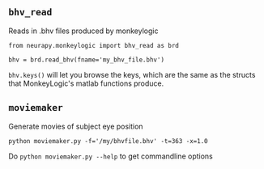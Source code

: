 `bhv_read`
---------
Reads in .bhv files produced by monkeylogic

    from neurapy.monkeylogic import bhv_read as brd

    bhv = brd.read_bhv(fname='my_bhv_file.bhv')


`bhv.keys()` will let you browse the keys, which are the same as the structs that
MonkeyLogic's matlab functions produce.


`moviemaker`
-----------
Generate movies of subject eye position

`python moviemaker.py -f='/my/bhvfile.bhv' -t=363 -x=1.0`

Do `python moviemaker.py --help` to get commandline options